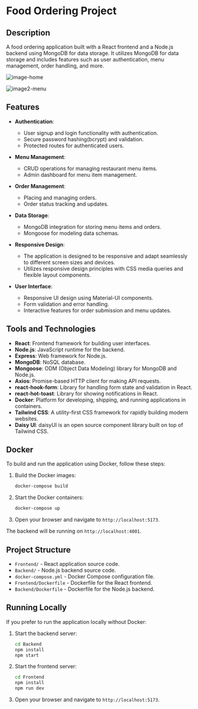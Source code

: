 # Food Ordering Project

## Description

A food ordering application built with a React frontend and a Node.js backend using MongoDB for data storage. It utilizes MongoDB for data storage and includes features such as user authentication, menu management, order handling, and more.

![image-home](https://github.com/Shradhashukla9/MERN_FoodWebsite/assets/149618444/7c6db9a1-4850-4749-b6ce-b7f968adcebb)

![image2-menu](https://github.com/Shradhashukla9/MERN_FoodWebsite/assets/149618444/45cd1eef-ce6d-459c-a5ca-f820ad75040e)

## Features
- **Authentication**: 
  - User signup and login functionality with authentication.
  - Secure password hashing(bcrypt) and validation.
  - Protected routes for authenticated users.

- **Menu Management**: 
  - CRUD operations for managing restaurant menu items.
  - Admin dashboard for menu item management.

- **Order Management**: 
  - Placing and managing orders.
  - Order status tracking and updates.

- **Data Storage**: 
  - MongoDB integration for storing menu items and orders.
  - Mongoose for modeling data schemas.
 
- **Responsive Design**: 
  - The application is designed to be responsive and adapt seamlessly to different screen sizes and devices.
  - Utilizes responsive design principles with CSS media queries and flexible layout components.

- **User Interface**: 
  - Responsive UI design using Material-UI components.
  - Form validation and error handling.
  - Interactive features for order submission and menu updates.

## Tools and Technologies

- **React**: Frontend framework for building user interfaces.
- **Node.js**: JavaScript runtime for the backend.
- **Express**: Web framework for Node.js.
- **MongoDB**: NoSQL database.
- **Mongoose**: ODM (Object Data Modeling) library for MongoDB and Node.js.
- **Axios**: Promise-based HTTP client for making API requests.
- **react-hook-form**: Library for handling form state and validation in React.
- **react-hot-toast**: Library for showing notifications in React.
- **Docker**: Platform for developing, shipping, and running applications in containers.
- **Tailwind CSS**: A utility-first CSS framework for rapidly building modern websites.
- **Daisy UI**:  daisyUI is an open source component library built on top of Tailwind CSS.

## Docker

To build and run the application using Docker, follow these steps:

1. Build the Docker images:

    ```bash
    docker-compose build
    ```

2. Start the Docker containers:

    ```bash
    docker-compose up
    ```

3. Open your browser and navigate to `http://localhost:5173`.

The backend will be running on `http://localhost:4001`.

## Project Structure

- `Frontend/` - React application source code.
- `Backend/` - Node.js backend source code.
- `docker-compose.yml` - Docker Compose configuration file.
- `Frontend/Dockerfile` - Dockerfile for the React frontend.
- `Backend/Dockerfile` - Dockerfile for the Node.js backend.


## Running Locally

If you prefer to run the application locally without Docker:

1. Start the backend server:

    ```bash
    cd Backend
    npm install
    npm start
    ```

2. Start the frontend server:

    ```bash
    cd Frontend
    npm install
    npm run dev
    ```

3. Open your browser and navigate to `http://localhost:5173`.



